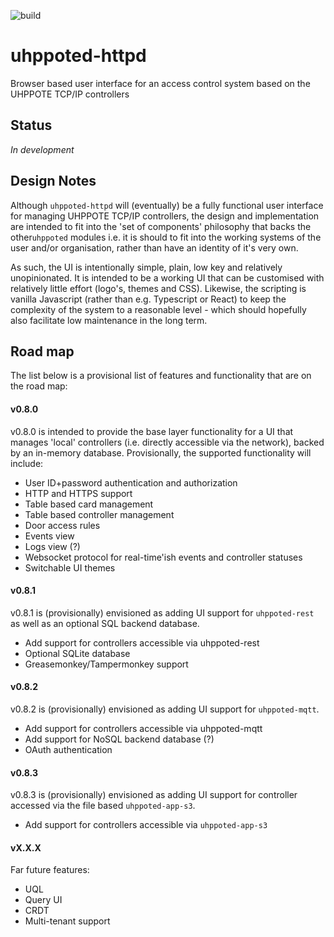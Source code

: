 ![build](https://github.com/uhppoted/uhppoted-httpd/workflows/build/badge.svg)

# uhppoted-httpd

Browser based user interface for an access control system based on the UHPPOTE TCP/IP controllers

## Status

_In development_

## Design Notes

Although `uhppoted-httpd` will (eventually) be a fully functional user interface for managing UHPPOTE 
TCP/IP controllers, the design and implementation are intended to fit into the 'set of components' 
philosophy that backs the other`uhppoted` modules i.e. it is should to fit into the working systems
of the user and/or organisation, rather than have an identity of it's very own.

As such, the UI is intentionally simple, plain, low key and relatively unopinionated. It is intended 
to be a working UI that can be customised with relatively little effort (logo's, themes and CSS). 
Likewise, the scripting is vanilla Javascript (rather than e.g. Typescript or React) to keep the 
complexity of the system to a reasonable level - which should hopefully also facilitate low maintenance
in the long term.

## Road map

The list below is a provisional list of features and functionality that are on the road map:

#### v0.8.0

v0.8.0 is intended to provide the base layer functionality for a UI that manages 'local' controllers
(i.e. directly accessible via the network), backed by an in-memory database. Provisionally, the 
supported functionality will include:

- User ID+password authentication and authorization
- HTTP and HTTPS support
- Table based card management
- Table based controller management
- Door access rules
- Events view
- Logs view (?) 
- Websocket protocol for real-time'ish events and controller statuses
- Switchable UI themes

#### v0.8.1

v0.8.1 is (provisionally) envisioned as adding UI support for `uhppoted-rest` as well as an optional SQL backend 
database.

- Add support for controllers accessible via uhppoted-rest
- Optional SQLite database
- Greasemonkey/Tampermonkey support

#### v0.8.2

v0.8.2 is (provisionally) envisioned as adding UI support for `uhppoted-mqtt`.

- Add support for controllers accessible via uhppoted-mqtt
- Add support for NoSQL backend database (?)
- OAuth authentication

#### v0.8.3

v0.8.3 is (provisionally) envisioned as adding UI support for controller accessed via the file based
`uhppoted-app-s3`.

- Add support for controllers accessible via `uhppoted-app-s3`

#### vX.X.X

Far future features:

- UQL
- Query UI
- CRDT 
- Multi-tenant support

